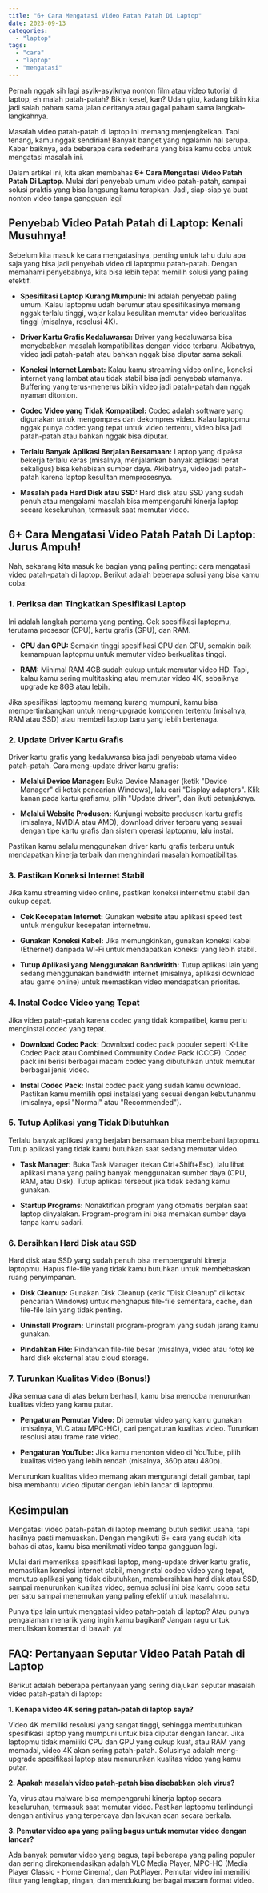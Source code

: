 ```yaml
---
title: "6+ Cara Mengatasi Video Patah Patah Di Laptop"
date: 2025-09-13
categories: 
  - "laptop"
tags: 
  - "cara"
  - "laptop"
  - "mengatasi"
---
```


Pernah nggak sih lagi asyik-asyiknya nonton film atau video tutorial di laptop, eh malah patah-patah? Bikin kesel, kan? Udah gitu, kadang bikin kita jadi salah paham sama jalan ceritanya atau gagal paham sama langkah-langkahnya.

Masalah video patah-patah di laptop ini memang menjengkelkan. Tapi tenang, kamu nggak sendirian! Banyak banget yang ngalamin hal serupa. Kabar baiknya, ada beberapa cara sederhana yang bisa kamu coba untuk mengatasi masalah ini.

Dalam artikel ini, kita akan membahas **6+ Cara Mengatasi Video Patah Patah Di Laptop**. Mulai dari penyebab umum video patah-patah, sampai solusi praktis yang bisa langsung kamu terapkan. Jadi, siap-siap ya buat nonton video tanpa gangguan lagi!

## Penyebab Video Patah Patah di Laptop: Kenali Musuhnya!

Sebelum kita masuk ke cara mengatasinya, penting untuk tahu dulu apa saja yang bisa jadi penyebab video di laptopmu patah-patah. Dengan memahami penyebabnya, kita bisa lebih tepat memilih solusi yang paling efektif.

- **Spesifikasi Laptop Kurang Mumpuni:** Ini adalah penyebab paling umum. Kalau laptopmu udah berumur atau spesifikasinya memang nggak terlalu tinggi, wajar kalau kesulitan memutar video berkualitas tinggi (misalnya, resolusi 4K).
    
- **Driver Kartu Grafis Kedaluwarsa:** Driver yang kedaluwarsa bisa menyebabkan masalah kompatibilitas dengan video terbaru. Akibatnya, video jadi patah-patah atau bahkan nggak bisa diputar sama sekali.
    
- **Koneksi Internet Lambat:** Kalau kamu streaming video online, koneksi internet yang lambat atau tidak stabil bisa jadi penyebab utamanya. Buffering yang terus-menerus bikin video jadi patah-patah dan nggak nyaman ditonton.
    
- **Codec Video yang Tidak Kompatibel:** Codec adalah software yang digunakan untuk mengompres dan dekompres video. Kalau laptopmu nggak punya codec yang tepat untuk video tertentu, video bisa jadi patah-patah atau bahkan nggak bisa diputar.
    
- **Terlalu Banyak Aplikasi Berjalan Bersamaan:** Laptop yang dipaksa bekerja terlalu keras (misalnya, menjalankan banyak aplikasi berat sekaligus) bisa kehabisan sumber daya. Akibatnya, video jadi patah-patah karena laptop kesulitan memprosesnya.
    
- **Masalah pada Hard Disk atau SSD:** Hard disk atau SSD yang sudah penuh atau mengalami masalah bisa mempengaruhi kinerja laptop secara keseluruhan, termasuk saat memutar video.
    

## 6+ Cara Mengatasi Video Patah Patah Di Laptop: Jurus Ampuh!

Nah, sekarang kita masuk ke bagian yang paling penting: cara mengatasi video patah-patah di laptop. Berikut adalah beberapa solusi yang bisa kamu coba:

### 1\. Periksa dan Tingkatkan Spesifikasi Laptop

Ini adalah langkah pertama yang penting. Cek spesifikasi laptopmu, terutama prosesor (CPU), kartu grafis (GPU), dan RAM.

- **CPU dan GPU:** Semakin tinggi spesifikasi CPU dan GPU, semakin baik kemampuan laptopmu untuk memutar video berkualitas tinggi.
    
- **RAM:** Minimal RAM 4GB sudah cukup untuk memutar video HD. Tapi, kalau kamu sering multitasking atau memutar video 4K, sebaiknya upgrade ke 8GB atau lebih.
    

Jika spesifikasi laptopmu memang kurang mumpuni, kamu bisa mempertimbangkan untuk meng-upgrade komponen tertentu (misalnya, RAM atau SSD) atau membeli laptop baru yang lebih bertenaga.

### 2\. Update Driver Kartu Grafis

Driver kartu grafis yang kedaluwarsa bisa jadi penyebab utama video patah-patah. Cara meng-update driver kartu grafis:

- **Melalui Device Manager:** Buka Device Manager (ketik "Device Manager" di kotak pencarian Windows), lalu cari "Display adapters". Klik kanan pada kartu grafismu, pilih "Update driver", dan ikuti petunjuknya.
    
- **Melalui Website Produsen:** Kunjungi website produsen kartu grafis (misalnya, NVIDIA atau AMD), download driver terbaru yang sesuai dengan tipe kartu grafis dan sistem operasi laptopmu, lalu instal.
    

Pastikan kamu selalu menggunakan driver kartu grafis terbaru untuk mendapatkan kinerja terbaik dan menghindari masalah kompatibilitas.

### 3\. Pastikan Koneksi Internet Stabil

Jika kamu streaming video online, pastikan koneksi internetmu stabil dan cukup cepat.

- **Cek Kecepatan Internet:** Gunakan website atau aplikasi speed test untuk mengukur kecepatan internetmu.
    
- **Gunakan Koneksi Kabel:** Jika memungkinkan, gunakan koneksi kabel (Ethernet) daripada Wi-Fi untuk mendapatkan koneksi yang lebih stabil.
    
- **Tutup Aplikasi yang Menggunakan Bandwidth:** Tutup aplikasi lain yang sedang menggunakan bandwidth internet (misalnya, aplikasi download atau game online) untuk memastikan video mendapatkan prioritas.
    

### 4\. Instal Codec Video yang Tepat

Jika video patah-patah karena codec yang tidak kompatibel, kamu perlu menginstal codec yang tepat.

- **Download Codec Pack:** Download codec pack populer seperti K-Lite Codec Pack atau Combined Community Codec Pack (CCCP). Codec pack ini berisi berbagai macam codec yang dibutuhkan untuk memutar berbagai jenis video.
    
- **Instal Codec Pack:** Instal codec pack yang sudah kamu download. Pastikan kamu memilih opsi instalasi yang sesuai dengan kebutuhanmu (misalnya, opsi "Normal" atau "Recommended").
    

### 5\. Tutup Aplikasi yang Tidak Dibutuhkan

Terlalu banyak aplikasi yang berjalan bersamaan bisa membebani laptopmu. Tutup aplikasi yang tidak kamu butuhkan saat sedang memutar video.

- **Task Manager:** Buka Task Manager (tekan Ctrl+Shift+Esc), lalu lihat aplikasi mana yang paling banyak menggunakan sumber daya (CPU, RAM, atau Disk). Tutup aplikasi tersebut jika tidak sedang kamu gunakan.
    
- **Startup Programs:** Nonaktifkan program yang otomatis berjalan saat laptop dinyalakan. Program-program ini bisa memakan sumber daya tanpa kamu sadari.
    

### 6\. Bersihkan Hard Disk atau SSD

Hard disk atau SSD yang sudah penuh bisa mempengaruhi kinerja laptopmu. Hapus file-file yang tidak kamu butuhkan untuk membebaskan ruang penyimpanan.

- **Disk Cleanup:** Gunakan Disk Cleanup (ketik "Disk Cleanup" di kotak pencarian Windows) untuk menghapus file-file sementara, cache, dan file-file lain yang tidak penting.
    
- **Uninstall Program:** Uninstall program-program yang sudah jarang kamu gunakan.
    
- **Pindahkan File:** Pindahkan file-file besar (misalnya, video atau foto) ke hard disk eksternal atau cloud storage.
    

### 7\. Turunkan Kualitas Video (Bonus!)

Jika semua cara di atas belum berhasil, kamu bisa mencoba menurunkan kualitas video yang kamu putar.

- **Pengaturan Pemutar Video:** Di pemutar video yang kamu gunakan (misalnya, VLC atau MPC-HC), cari pengaturan kualitas video. Turunkan resolusi atau frame rate video.
    
- **Pengaturan YouTube:** Jika kamu menonton video di YouTube, pilih kualitas video yang lebih rendah (misalnya, 360p atau 480p).
    

Menurunkan kualitas video memang akan mengurangi detail gambar, tapi bisa membantu video diputar dengan lebih lancar di laptopmu.

## Kesimpulan

Mengatasi video patah-patah di laptop memang butuh sedikit usaha, tapi hasilnya pasti memuaskan. Dengan mengikuti 6+ cara yang sudah kita bahas di atas, kamu bisa menikmati video tanpa gangguan lagi.

Mulai dari memeriksa spesifikasi laptop, meng-update driver kartu grafis, memastikan koneksi internet stabil, menginstal codec video yang tepat, menutup aplikasi yang tidak dibutuhkan, membersihkan hard disk atau SSD, sampai menurunkan kualitas video, semua solusi ini bisa kamu coba satu per satu sampai menemukan yang paling efektif untuk masalahmu.

Punya tips lain untuk mengatasi video patah-patah di laptop? Atau punya pengalaman menarik yang ingin kamu bagikan? Jangan ragu untuk menuliskan komentar di bawah ya!

## FAQ: Pertanyaan Seputar Video Patah Patah di Laptop

Berikut adalah beberapa pertanyaan yang sering diajukan seputar masalah video patah-patah di laptop:

**1\. Kenapa video 4K sering patah-patah di laptop saya?**

Video 4K memiliki resolusi yang sangat tinggi, sehingga membutuhkan spesifikasi laptop yang mumpuni untuk bisa diputar dengan lancar. Jika laptopmu tidak memiliki CPU dan GPU yang cukup kuat, atau RAM yang memadai, video 4K akan sering patah-patah. Solusinya adalah meng-upgrade spesifikasi laptop atau menurunkan kualitas video yang kamu putar.

**2\. Apakah masalah video patah-patah bisa disebabkan oleh virus?**

Ya, virus atau malware bisa mempengaruhi kinerja laptop secara keseluruhan, termasuk saat memutar video. Pastikan laptopmu terlindungi dengan antivirus yang terpercaya dan lakukan scan secara berkala.

**3\. Pemutar video apa yang paling bagus untuk memutar video dengan lancar?**

Ada banyak pemutar video yang bagus, tapi beberapa yang paling populer dan sering direkomendasikan adalah VLC Media Player, MPC-HC (Media Player Classic - Home Cinema), dan PotPlayer. Pemutar video ini memiliki fitur yang lengkap, ringan, dan mendukung berbagai macam format video.
